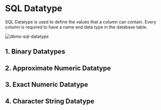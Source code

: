 # SQL Datatype

SQL Datatype is used to define the values that a column can contain.
Every column is required to have a name and data type in the database table.

![dbms-sql-datatype](https://user-images.githubusercontent.com/110255794/213840948-c3d2a024-2536-4dee-8a53-f52449b521cf.png)

## 1. Binary Datatypes

## 2. Approximate Numeric Datatype

## 3. Exact Numeric Datatype

## 4. Character String Datatype


